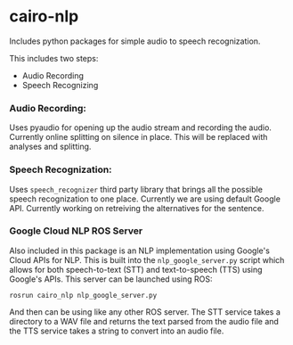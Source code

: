 # cairo-nlp

Includes python packages for simple audio to speech recognization.

This includes two steps:

- Audio Recording
- Speech Recognizing

### Audio Recording:

Uses pyaudio for opening up the audio stream and recording the audio. Currently online splitting on silence in place. This will be replaced with analyses and splitting.

### Speech Recognization:
Uses `speech_recognizer` third party library that brings all the possible speech recognization to one place. Currently we are using default Google API.
Currently working on retreiving the alternatives for the sentence.

### Google Cloud NLP ROS Server

Also included in this package is an NLP implementation using Google's Cloud APIs for NLP. This is built into the `nlp_google_server.py` script which allows for both speech-to-text (STT) and text-to-speech (TTS) using Google's APIs. This server can be launched using ROS:

```
rosrun cairo_nlp nlp_google_server.py
```

And then can be using like any other ROS server. The STT service takes a directory to a WAV file and returns the text parsed from the audio file and the TTS service takes a string to convert into an audio file.
